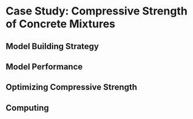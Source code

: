 # Case Study: Compressive Strength of Concrete Mixtures  

## Model Building Strategy  

## Model Performance  

## Optimizing Compressive Strength  

## Computing  

